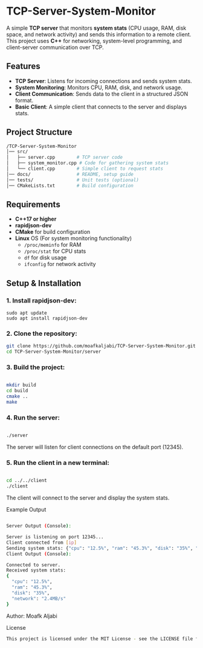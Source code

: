 # TCP-Server-System-Monitor

A simple **TCP server** that monitors **system stats** (CPU usage, RAM, disk space, and network activity) and sends this information to a remote client.
This project uses **C++** for networking, system-level programming, and client-server communication over TCP.






##  Features

- **TCP Server**: Listens for incoming connections and sends system stats.
- **System Monitoring**: Monitors CPU, RAM, disk, and network usage.
- **Client Communication**: Sends data to the client in a structured JSON format.
- **Basic Client**: A simple client that connects to the server and displays stats.





##  Project Structure
```bash
/TCP-Server-System-Monitor
│── src/                  
│   ├── server.cpp        # TCP server code
│   ├── system_monitor.cpp # Code for gathering system stats
│   └── client.cpp        # Simple client to request stats
│── docs/                 # README, setup guide
│── tests/                # Unit tests (optional)
│── CMakeLists.txt        # Build configuration
```



##  Requirements

- **C++17 or higher**
- **rapidjson-dev**
- **CMake** for build configuration
- **Linux** OS (For system monitoring functionality)
  - `/proc/meminfo` for RAM
  - `/proc/stat` for CPU stats
  - `df` for disk usage
  - `ifconfig` for network activity
 


##  Setup & Installation

### 1. Install rapidjson-dev:
```
sudo apt update
sudo apt install rapidjson-dev
```

### 2. Clone the repository:

```bash
git clone https://github.com/moafkaljabi/TCP-Server-System-Monitor.git
cd TCP-Server-System-Monitor/server
```

### 3. Build the project:
```bash

mkdir build
cd build
cmake ..
make
```



### 4. Run the server:
```bash

./server
```
The server will listen for client connections on the default port (12345).



### 5. Run the client in a new terminal:
```bash

cd ../../client
./client
```
The client will connect to the server and display the system stats.



Example Output
```bash

Server Output (Console):

Server is listening on port 12345...
Client connected from [ip]
Sending system stats: {"cpu": "12.5%", "ram": "45.3%", "disk": "35%", "network": "2.4MB/s"}
Client Output (Console):

Connected to server.
Received system stats: 
{
  "cpu": "12.5%",
  "ram": "45.3%",
  "disk": "35%",
  "network": "2.4MB/s"
}
```





Author: Moafk Aljabi





 License

```bash
This project is licensed under the MIT License - see the LICENSE file for details.
```







